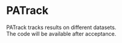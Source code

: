 # PATrack
PATrack tracks results on different datasets.  
The code will be available after acceptance.
